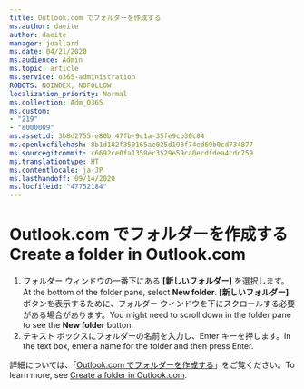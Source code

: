 ```yaml
---
title: Outlook.com でフォルダーを作成する
ms.author: daeite
author: daeite
manager: joallard
ms.date: 04/21/2020
ms.audience: Admin
ms.topic: article
ms.service: o365-administration
ROBOTS: NOINDEX, NOFOLLOW
localization_priority: Normal
ms.collection: Adm_O365
ms.custom:
- "219"
- "8000009"
ms.assetid: 3b8d2755-e80b-47fb-9c1a-35fe9cb30c04
ms.openlocfilehash: 8b1d182f350165ae025d198f74ed69b0cd734877
ms.sourcegitcommit: c6692ce0fa1358ec3529e59ca0ecdfdea4cdc759
ms.translationtype: HT
ms.contentlocale: ja-JP
ms.lasthandoff: 09/14/2020
ms.locfileid: "47752184"
---
```

# <a name="create-a-folder-in-outlookcom"></a><span data-ttu-id="7eb49-102">Outlook.com でフォルダーを作成する</span><span class="sxs-lookup"><span data-stu-id="7eb49-102">Create a folder in Outlook.com</span></span>

1. <span data-ttu-id="7eb49-103">フォルダー ウィンドウの一番下にある **[新しいフォルダー]** を選択します。</span><span class="sxs-lookup"><span data-stu-id="7eb49-103">At the bottom of the folder pane, select **New folder**.</span></span> <span data-ttu-id="7eb49-104">**[新しいフォルダー]** ボタンを表示するために、フォルダー ウィンドウを下にスクロールする必要がある場合があります。</span><span class="sxs-lookup"><span data-stu-id="7eb49-104">You might need to scroll down in the folder pane to see the **New folder** button.</span></span>
2. <span data-ttu-id="7eb49-105">テキスト ボックスにフォルダーの名前を入力し、Enter キーを押します。</span><span class="sxs-lookup"><span data-stu-id="7eb49-105">In the text box, enter a name for the folder and then press Enter.</span></span>

<span data-ttu-id="7eb49-106">詳細については、「[Outlook.com でフォルダーを作成する](https://support.office.com/article/6bb0723a-f39f-4a8d-bb3f-fab5dcc2510a?wt.mc_id=Office_Outlook_com_Alchemy)」をご覧ください。</span><span class="sxs-lookup"><span data-stu-id="7eb49-106">To learn more, see [Create a folder in Outlook.com](https://support.office.com/article/6bb0723a-f39f-4a8d-bb3f-fab5dcc2510a?wt.mc_id=Office_Outlook_com_Alchemy).</span></span>